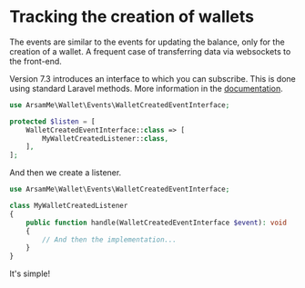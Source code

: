 # Tracking the creation of wallets

The events are similar to the events for updating the balance, only for the creation of a wallet. A frequent case of transferring data via websockets to the front-end.

Version 7.3 introduces an interface to which you can subscribe.
This is done using standard Laravel methods.
More information in the [documentation](https://laravel.com/docs/8.x/events).

```php
use ArsamMe\Wallet\Events\WalletCreatedEventInterface;

protected $listen = [
    WalletCreatedEventInterface::class => [
        MyWalletCreatedListener::class,
    ],
];
```

And then we create a listener.

```php
use ArsamMe\Wallet\Events\WalletCreatedEventInterface;

class MyWalletCreatedListener
{
    public function handle(WalletCreatedEventInterface $event): void
    {
        // And then the implementation...
    }
}
```

It's simple!
